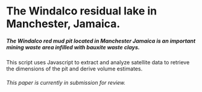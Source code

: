 # The Windalco residual lake in Manchester, Jamaica.

##### The Windalco red mud pit located in Manchester Jamaica is an important mining waste area infilled with bauxite waste clays.
This script uses Javascript to extract and analyze satellite data to retrieve the dimensions of the pit and derive volume estimates.

###### This paper is currently in submission for review.
